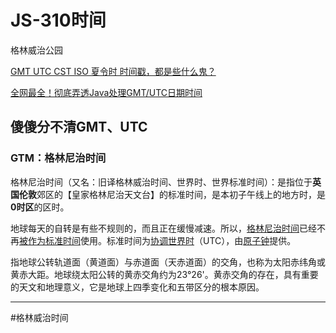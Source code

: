 # JS-310时间

格林威治公园

[GMT UTC CST ISO 夏令时 时间戳，都是些什么鬼？](https://mp.weixin.qq.com/s?__biz=MzI0MTUwOTgyOQ==&mid=2247491787&idx=1&sn=37e8b0af5a7ffda54003d4280a70d638&scene=21#wechat_redirect)

[全网最全！彻底弄透Java处理GMT/UTC日期时间](https://mp.weixin.qq.com/s?__biz=MzI0MTUwOTgyOQ==&mid=2247491866&idx=1&sn=f33a4dc680f031891a4cf3d43459aff5&chksm=e908d5b0de7f5ca6392d5aba0750b1ab76d75739d682a31f5b7e0464d49e3dbfc67f8a1fd913&scene=178&cur_album_id=1696358010555547649#rd)

## 傻傻分不清GMT、UTC

### GTM：格林尼治时间

格林尼治时间（又名：旧译格林威治时间、世界时、世界标准时间）：是指位于**英国伦敦**郊区的【皇家格林尼治天文台】的标准时间，是本初子午线上的地方时，是**0时区**的区时。

地球每天的自转是有些不规则的，而且正在缓慢减速。所以，[格林尼治时间](https://baike.baidu.com/item/%E6%A0%BC%E6%9E%97%E5%B0%BC%E6%B2%BB%E6%97%B6%E9%97%B4/410004?fromModule=lemma_inlink)已经不再[被作为](https://baike.baidu.com/item/%E8%A2%AB%E4%BD%9C%E4%B8%BA/6051803?fromModule=lemma_inlink)[标准时间](https://baike.baidu.com/item/%E6%A0%87%E5%87%86%E6%97%B6%E9%97%B4/10925957?fromModule=lemma_inlink)使用。标准时间为[协调世界时](https://baike.baidu.com/item/%E5%8D%8F%E8%B0%83%E4%B8%96%E7%95%8C%E6%97%B6/787659?fromModule=lemma_inlink)（UTC），由[原子钟](https://baike.baidu.com/item/%E5%8E%9F%E5%AD%90%E9%92%9F/765460?fromModule=lemma_inlink)提供。

指地球公转轨道面（黄道面）与赤道面（天赤道面）的交角，也称为太阳赤纬角或黄赤大距。地球绕太阳公转的黄赤交角约为23°26'。黄赤交角的存在，具有重要的天文和地理意义，它是地球上四季变化和五带区分的根本原因。

---
#格林威治时间